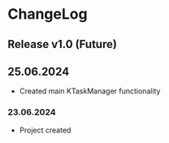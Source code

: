 # ChangeLog

## Release v1.0 (Future)

## 25.06.2024

* Created main KTaskManager functionality

### 23.06.2024

* Project created
